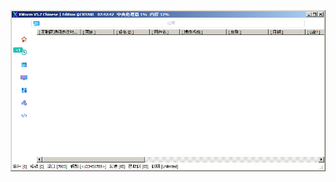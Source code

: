 ![Screenshot](https://raw.githubusercontent.com/Cryakl/Ultimate-RAT-Collection/refs/heads/main/XWorm/Mods/XWorm%20V5.7%20Chinese%20Edition/Screenshot.png)
